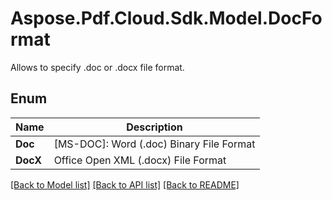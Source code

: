 ﻿# Aspose.Pdf.Cloud.Sdk.Model.DocFormat
Allows to specify .doc or .docx file format.

## Enum

 Name | Description
------------ | ------------
**Doc** | [MS-DOC]: Word (.doc) Binary File Format
**DocX** | Office Open XML (.docx) File Format


[[Back to Model list]](../README.md#documentation-for-models) [[Back to API list]](../README.md#documentation-for-api-endpoints) [[Back to README]](../README.md)

